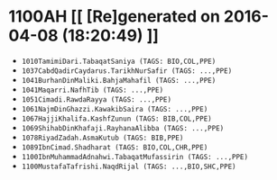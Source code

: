 # 1100AH [[ [Re]generated on 2016-04-08 (18:20:49) ]]

* `1010TamimiDari.TabaqatSaniya (TAGS: BIO,COL,PPE)`
* `1037CabdQadirCaydarus.TarikhNurSafir (TAGS: ...,PPE)`
* `1041BurhanDinMaliki.BahjaMahafil (TAGS: ...,PPE)`
* `1041Maqarri.NafhTib (TAGS: ...,PPE)`
* `1051Cimadi.RawdaRayya (TAGS: ...,PPE)`
* `1061NajmDinGhazzi.KawakibSaira (TAGS: ...,PPE)`
* `1067HajjiKhalifa.KashfZunun (TAGS: BIB,COL,PPE)`
* `1069ShihabDinKhafaji.RayhanaAlibba (TAGS: ...,PPE)`
* `1078RiyadZadah.AsmaKutub (TAGS: BIB,PPE)`
* `1089IbnCimad.Shadharat (TAGS: BIO,COL,CHR,PPE)`
* `1100IbnMuhammadAdnahwi.TabaqatMufassirin (TAGS: ...,PPE)`
* `1100MustafaTafrishi.NaqdRijal (TAGS: ...,BIO,SHC,PPE)`
